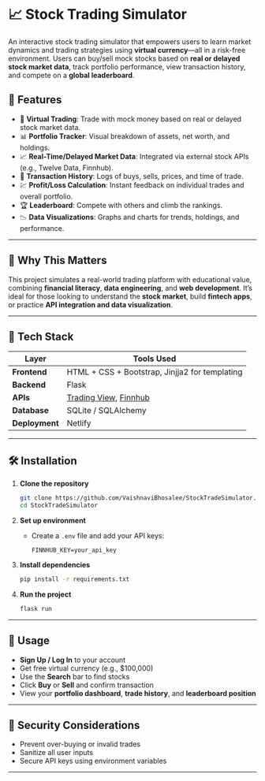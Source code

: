 # 📈 Stock Trading Simulator

An interactive stock trading simulator that empowers users to learn market dynamics and trading strategies using **virtual currency**—all in a risk-free environment. Users can buy/sell mock stocks based on **real or delayed stock market data**, track portfolio performance, view transaction history, and compete on a **global leaderboard**.

## 🚀 Features

* 🏦 **Virtual Trading**: Trade with mock money based on real or delayed stock market data.
* 📊 **Portfolio Tracker**: Visual breakdown of assets, net worth, and holdings.
* 📈 **Real-Time/Delayed Market Data**: Integrated via external stock APIs (e.g., Twelve Data, Finnhub).
* 📜 **Transaction History**: Logs of buys, sells, prices, and time of trade.
* 💹 **Profit/Loss Calculation**: Instant feedback on individual trades and overall portfolio.
* 🏆 **Leaderboard**: Compete with others and climb the rankings.
* 📉 **Data Visualizations**: Graphs and charts for trends, holdings, and performance.

---

## 🧠 Why This Matters

This project simulates a real-world trading platform with educational value, combining **financial literacy**, **data engineering**, and **web development**. It’s ideal for those looking to understand the **stock market**, build **fintech apps**, or practice **API integration and data visualization**.

---

## 🔧 Tech Stack

| Layer              | Tools Used                                                                                |
| ------------------ | ----------------------------------------------------------------------------------------- |
| **Frontend**       | HTML + CSS + Bootstrap, Jinjja2 for templating                                                |
| **Backend**        | Flask                                                                  |
| **APIs**           | [Trading View](https://www.tradingview.com/), [Finnhub](https://finnhub.io/) |
| **Database**       | SQLite / SQLAlchemy                                                             |
| **Deployment**     | Netlify
---

## 🛠️ Installation

1. **Clone the repository**

   ```bash
   git clone https://github.com/VaishnaviBhosalee/StockTradeSimulator.git
   cd StockTradeSimulator
   ```

2. **Set up environment**

   * Create a `.env` file and add your API keys:

     ```
     FINNHUB_KEY=your_api_key
     ```

3. **Install dependencies**

   ```bash
   pip install -r requirements.txt
   ```

4. **Run the project**

   ```bash
   flask run
   ```

---

## 📌 Usage

* **Sign Up / Log In** to your account
* Get free virtual currency (e.g., \$100,000)
* Use the **Search** bar to find stocks
* Click **Buy** or **Sell** and confirm transaction
* View your **portfolio dashboard**, **trade history**, and **leaderboard position**

---

## 🔐 Security Considerations

* Prevent over-buying or invalid trades
* Sanitize all user inputs
* Secure API keys using environment variables

---
